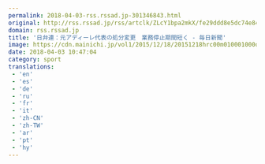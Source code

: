 ```yaml
---
permalink: 2018-04-03-rss.rssad.jp-301346843.html
original: http://rss.rssad.jp/rss/artclk/ZLcY1bpa2mkX/fe29ddd8e5dc74e8410c142f7209fc47?ul=MLZ51r.4EISMBK2XEmXRk0HE.buHmLDoTxAyITBrX3gNpIn_HMTheVyePfACnpT5nDZDujHqIHiPQUkPkooSjUJh_PVT
domain: rss.rssad.jp
title: '日弁連：元アディーレ代表の処分変更　業務停止期間短く - 毎日新聞'
image: https://cdn.mainichi.jp/vol1/2015/12/18/20151218hrc00m010001000q/9.jpg?2
date: 2018-04-03 10:47:04
category: sport
translations: 
 - 'en'
 - 'es'
 - 'de'
 - 'ru'
 - 'fr'
 - 'it'
 - 'zh-CN'
 - 'zh-TW'
 - 'ar'
 - 'pt'
 - 'hy'
---
```


